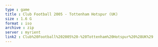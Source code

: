 ```yaml
---
type : game
title : Club Football 2005 - Tottenham Hotspur (UK)
size : 1.6 G
format : iso
archive : zip
server : myrient
link2 : Club%20Football%202005%20-%20Tottenham%20Hotspur%20%28UK%29
---
```

